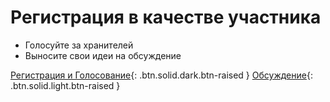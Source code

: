 **Регистрация** в качестве **участника**
====

 * Голосуйте за хранителей
 * Выносите свои идеи на обсуждение

[Регистрация и Голосование](https://members.eosdac.io){: .btn.solid.dark.btn-raised }
[Обсуждение](https://discord.io/eosdac){: .btn.solid.light.btn-raised }
